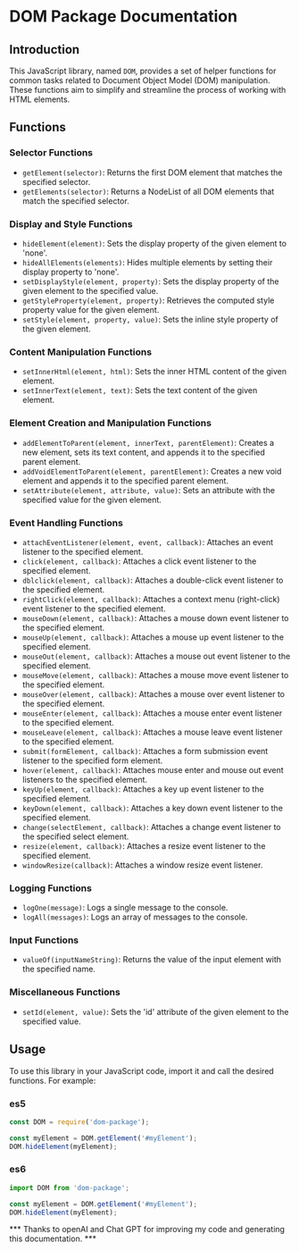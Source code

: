 # DOM Package Documentation

## Introduction

This JavaScript library, named `DOM`, provides a set of helper functions for common tasks related to Document Object Model (DOM) manipulation. These functions aim to simplify and streamline the process of working with HTML elements.

## Functions

### Selector Functions

- `getElement(selector)`: Returns the first DOM element that matches the specified selector.
- `getElements(selector)`: Returns a NodeList of all DOM elements that match the specified selector.

### Display and Style Functions

- `hideElement(element)`: Sets the display property of the given element to 'none'.
- `hideAllElements(elements)`: Hides multiple elements by setting their display property to 'none'.
- `setDisplayStyle(element, property)`: Sets the display property of the given element to the specified value.
- `getStyleProperty(element, property)`: Retrieves the computed style property value for the given element.
- `setStyle(element, property, value)`: Sets the inline style property of the given element.

### Content Manipulation Functions

- `setInnerHtml(element, html)`: Sets the inner HTML content of the given element.
- `setInnerText(element, text)`: Sets the text content of the given element.

### Element Creation and Manipulation Functions

- `addElementToParent(element, innerText, parentElement)`: Creates a new element, sets its text content, and appends it to the specified parent element.
- `addVoidElementToParent(element, parentElement)`: Creates a new void element and appends it to the specified parent element.
- `setAttribute(element, attribute, value)`: Sets an attribute with the specified value for the given element.

### Event Handling Functions

- `attachEventListener(element, event, callback)`: Attaches an event listener to the specified element.
- `click(element, callback)`: Attaches a click event listener to the specified element.
- `dblclick(element, callback)`: Attaches a double-click event listener to the specified element.
- `rightClick(element, callback)`: Attaches a context menu (right-click) event listener to the specified element.
- `mouseDown(element, callback)`: Attaches a mouse down event listener to the specified element.
- `mouseUp(element, callback)`: Attaches a mouse up event listener to the specified element.
- `mouseOut(element, callback)`: Attaches a mouse out event listener to the specified element.
- `mouseMove(element, callback)`: Attaches a mouse move event listener to the specified element.
- `mouseOver(element, callback)`: Attaches a mouse over event listener to the specified element.
- `mouseEnter(element, callback)`: Attaches a mouse enter event listener to the specified element.
- `mouseLeave(element, callback)`: Attaches a mouse leave event listener to the specified element.
- `submit(formElement, callback)`: Attaches a form submission event listener to the specified form element.
- `hover(element, callback)`: Attaches mouse enter and mouse out event listeners to the specified element.
- `keyUp(element, callback)`: Attaches a key up event listener to the specified element.
- `keyDown(element, callback)`: Attaches a key down event listener to the specified element.
- `change(selectElement, callback)`: Attaches a change event listener to the specified select element.
- `resize(element, callback)`: Attaches a resize event listener to the specified element.
- `windowResize(callback)`: Attaches a window resize event listener.

### Logging Functions

- `logOne(message)`: Logs a single message to the console.
- `logAll(messages)`: Logs an array of messages to the console.

### Input Functions

- `valueOf(inputNameString)`: Returns the value of the input element with the specified name.

### Miscellaneous Functions

- `setId(element, value)`: Sets the 'id' attribute of the given element to the specified value.

## Usage

To use this library in your JavaScript code, import it and call the desired functions. For example:


### es5
```javascript
const DOM = require('dom-package');

const myElement = DOM.getElement('#myElement');
DOM.hideElement(myElement);
```

### es6
```javascript
import DOM from 'dom-package';

const myElement = DOM.getElement('#myElement');
DOM.hideElement(myElement);
```
*** Thanks to openAI and Chat GPT for improving my code and generating this documentation. ***

